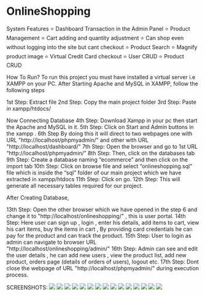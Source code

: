 # OnlineShopping

System Features
⭐️ Dashboard Transaction in the Admin Panel
⭐️ Product Management
⭐️ Cart adding and quantity adjustment
⭐️ Can shop even without logging into the site but cant checkout
⭐️ Product Search
⭐️ Magnify product image
⭐️ Virtual Credit Card checkout
⭐️ User CRUD
⭐️ Product CRUD

How To Run?
To run this project you must have installed a virtual server i.e XAMPP on your PC. After Starting Apache and MySQL in XAMPP, follow the following steps

1st Step: Extract file
2nd Step: Copy the main project folder
3rd Step: Paste in xampp/htdocs/

Now Connecting Database
4th Step: Download Xampp in your pc then start the Apache and MySQL in it.
5th Step: Click on Start and Admin buttons in the xampp .
6th Step  By doing this it will direct to two webpages one with URL "http://localhost/phpmyadmin/" and other with URL "http://localhost/dashboard/"
7th Step: Open the browser and go to 1st URL “http://localhost/phpmyadmin/”
8th Step: Then, click on the databases tab
9th Step: Create a database naming “ecommerce” and then click on the import tab
10th Step: Click on browse file and select “onlineshopping.sql” file which is inside the “sql” folder of our main project which we have extracted in xampp/htdocs
11th Step: Click on go.
12th Step: This will generate all necessary tables required for our project.

After Creating Database,

13th Step: Open the other browser which we have opened in the step 6 and change it to "http://localhost/onlineshopping/" , this is user portal.
14th Step: Here user can sign up , login , enter his details, add items to cart, view his cart items, buy the items in cart , By providing card credentials he can pay for the product and can track the product.
15th Step: User to login as admin can navigate to browser URL "http://localhost/onlineshopping/admin/"
16th Step: Admin can see and edit the user details , he can add new users , view the product list, add new product, orders page (details of orders of users), logout etc.
17th Step: Dont close the webpage of URL "http://localhost/phpmyadmin/" during execution process.


SCREENSHOTS:
![](Images/image1.png)
![](Images/image2.png)
![](Images/image3.png)
![](Images/imag4.png)
![](Images/image5.png)
![](Images/image6.png)
![](Images/image7.png)
![](Images/image8.png)
![](Images/image9.png)
![](Images/image10.png)
![](Images/image11.png)
![](Images/image12.png)
![](Images/image13.png)
![](Images/image14.png)
![](Images/image15.png)





